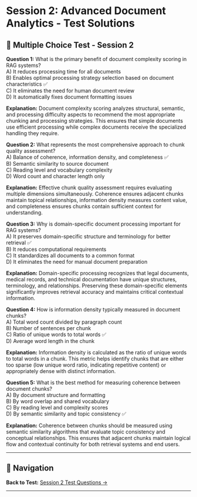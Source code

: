 # Session 2: Advanced Document Analytics - Test Solutions

## 📝 Multiple Choice Test - Session 2

**Question 1:** What is the primary benefit of document complexity scoring in RAG systems?  
A) It reduces processing time for all documents  
B) Enables optimal processing strategy selection based on document characteristics ✅  
C) It eliminates the need for human document review  
D) It automatically fixes document formatting issues  

**Explanation:** Document complexity scoring analyzes structural, semantic, and processing difficulty aspects to recommend the most appropriate chunking and processing strategies. This ensures that simple documents use efficient processing while complex documents receive the specialized handling they require.

**Question 2:** What represents the most comprehensive approach to chunk quality assessment?  
A) Balance of coherence, information density, and completeness ✅  
B) Semantic similarity to source document  
C) Reading level and vocabulary complexity  
D) Word count and character length only  

**Explanation:** Effective chunk quality assessment requires evaluating multiple dimensions simultaneously. Coherence ensures adjacent chunks maintain topical relationships, information density measures content value, and completeness ensures chunks contain sufficient context for understanding.

**Question 3:** Why is domain-specific document processing important for RAG systems?  
A) It preserves domain-specific structure and terminology for better retrieval ✅  
B) It reduces computational requirements  
C) It standardizes all documents to a common format  
D) It eliminates the need for manual document preparation  

**Explanation:** Domain-specific processing recognizes that legal documents, medical records, and technical documentation have unique structures, terminology, and relationships. Preserving these domain-specific elements significantly improves retrieval accuracy and maintains critical contextual information.

**Question 4:** How is information density typically measured in document chunks?  
A) Total word count divided by paragraph count  
B) Number of sentences per chunk  
C) Ratio of unique words to total words ✅  
D) Average word length in the chunk  

**Explanation:** Information density is calculated as the ratio of unique words to total words in a chunk. This metric helps identify chunks that are either too sparse (low unique word ratio, indicating repetitive content) or appropriately dense with distinct information.

**Question 5:** What is the best method for measuring coherence between document chunks?  
A) By document structure and formatting  
B) By word overlap and shared vocabulary  
C) By reading level and complexity scores  
D) By semantic similarity and topic consistency ✅  

**Explanation:** Coherence between chunks should be measured using semantic similarity algorithms that evaluate topic consistency and conceptual relationships. This ensures that adjacent chunks maintain logical flow and contextual continuity for both retrieval systems and end users.

---

## 🧭 Navigation

**Back to Test:** [Session 2 Test Questions →](Session2_Advanced_Chunking_Preprocessing.md#multiple-choice-test-session-2)

---
